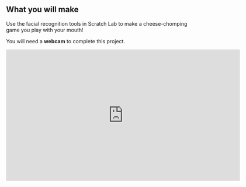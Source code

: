 ## What you will make

Use the facial recognition tools in Scratch Lab to make a cheese-chomping game you play with your mouth! 

You will need a **webcam** to complete this project.

<iframe width="640" height="360" src="https://www.youtube.com/embed/l0fIF-AHmQg?rel=0&cc_load_policy=1" title="Chomp the cheese - Part 1" frameborder="0" allow="accelerometer; autoplay; clipboard-write; encrypted-media; gyroscope; picture-in-picture; web-share" referrerpolicy="strict-origin-when-cross-origin" allowfullscreen></iframe>

